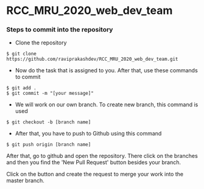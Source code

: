 # RCC_MRU_2020_web_dev_team

### Steps to commit into the repository
- Clone the repository
```
$ git clone https://github.com/raviprakashdev/RCC_MRU_2020_web_dev_team.git
```

- Now do the task that is assigned to you. After that, use these commands to commit
```
$ git add .
$ git commit -m "[your message]"
```
- We will work on our own branch. To create new branch, this command is used
```
$ git checkout -b [branch name]
```

- After that, you have to push to Github using this command
```
$ git push origin [branch name]
```

After that, go to github and open the repository. There click on the branches and then you find the 'New Pull Request' button besides your branch. 

Click on the button and create the request to merge your work into the master branch.
